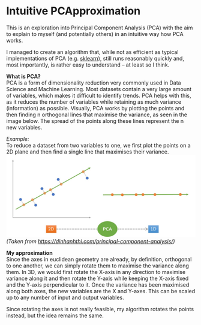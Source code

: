 # Intuitive PCApproximation

This is an exploration into Principal Component Analysis (PCA) with the aim to explain to myself (and potentially others) in an intuitive way how PCA works.

I managed to create an algorithm that, while not as efficient as typical implementations of PCA (e.g. [sklearn](https://scikit-learn.org/stable/modules/generated/sklearn.decomposition.PCA.html)), still runs reasonably quickly and, most importantly, is rather easy to understand – at least so I think.


**What is PCA?**  
PCA is a form of dimensionality reduction very commonly used in Data Science and Machine Learning. Most datasets contain a very large amount of variables, which makes it difficult to identify trends. PCA helps with this, as it reduces the number of variables while retaining as much variance (information) as possible. Visually, PCA works by plotting the points and then finding n orthogonal lines that maximise the variance, as seen in the image below. The spread of the points along these lines represent the n new variables.  

_Example:_  
To reduce a dataset from two variables to one, we first plot the points on a 2D plane and then find a single line that maximises their variance.  
![](assets/pca-illustration.jpg)  
_(Taken from https://dinhanhthi.com/principal-component-analysis/)_


**My approximation**  
Since the axes in euclidean geometry are already, by definition, orthogonal to one another, we can simply rotate them to maximise the variance along them. In 3D, we would first rotate the X-axis in any direction to maximise variance along it and then rotate the Y-axis while keeping the X-axis fixed and the Y-axis perpendicular to it. Once the variance has been maximised along both axes, the new variables are the X and Y-axes. This can be scaled up to any number of input and output variables.

Since rotating the axes is not really feasible, my algorithm rotates the points instead, but the idea remains the same.
